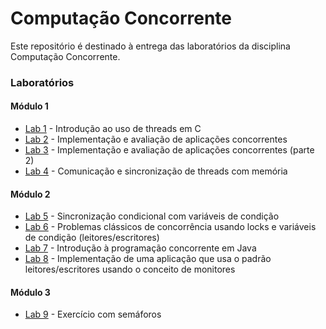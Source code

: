 # Computação Concorrente
Este repositório é destinado à entrega das laboratórios da disciplina  Computação Concorrente.

### Laboratórios
#### Módulo 1
- [Lab 1](./M1/Lab1) - Introdução ao uso de threads em C
- [Lab 2](./M1/Lab2) - Implementação e avaliação de aplicações concorrentes
- [Lab 3](./M1/Lab3) - Implementação e avaliação de aplicações concorrentes (parte 2)
- [Lab 4](./M1/Lab4) - Comunicação e sincronização de threads com memória
#### Módulo 2
 - [Lab 5](./M2/Lab5) - Sincronização condicional com variáveis de condição
 - [Lab 6](./M2/Lab6) - Problemas clássicos de concorrência usando locks e variáveis de condição (leitores/escritores)
 - [Lab 7](./M2/Lab7) - Introdução à programação concorrente em Java
 - [Lab 8](./M2/Lab8) - Implementação de uma aplicação que usa o padrão leitores/escritores usando o conceito de monitores
#### Módulo 3
 - [Lab 9](./M3/Lab9) - Exercício com semáforos
